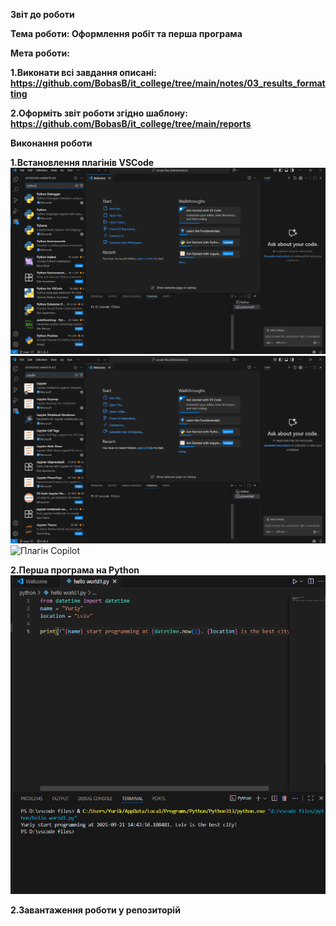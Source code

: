 **Звіт до роботи**

**Тема роботи: Оформлення робіт та перша програма**

**Мета роботи:** 

**1.Виконати всі завдання описані: https://github.com/BobasB/it_college/tree/main/notes/03_results_formatting**

**2.Оформіть звіт роботи згідно шаблону: https://github.com/BobasB/it_college/tree/main/reports**

**Виконання роботи**

**1.Встановлення плагінів VSCode**![Плагін Python](vscode-python-add.png)
![Плагін Jupyter](vscode-jupyter-add.png)
![Плагін Copilot](vscode-copilot.png)

**2.Перша програма на Python** ![Фото першої програми](hello-world1.png)

**2.Завантаження роботи у репозиторій**
